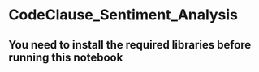 # CodeClause_Sentiment_Analysis
## You need to install the required libraries before running this notebook

